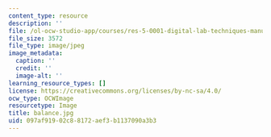 ```yaml
---
content_type: resource
description: ''
file: /ol-ocw-studio-app/courses/res-5-0001-digital-lab-techniques-manual-spring-2007/097af91902c88172aef3b1137090a3b3_balance.jpg
file_size: 3572
file_type: image/jpeg
image_metadata:
  caption: ''
  credit: ''
  image-alt: ''
learning_resource_types: []
license: https://creativecommons.org/licenses/by-nc-sa/4.0/
ocw_type: OCWImage
resourcetype: Image
title: balance.jpg
uid: 097af919-02c8-8172-aef3-b1137090a3b3
---
```


